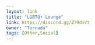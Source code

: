 ```yaml
---
layout: link
title: "LGBTQ+ Lounge"
link: https://discord.gg/Z79dxVt
owner: "Tornado"
tags: [Other,Social]
---
```

